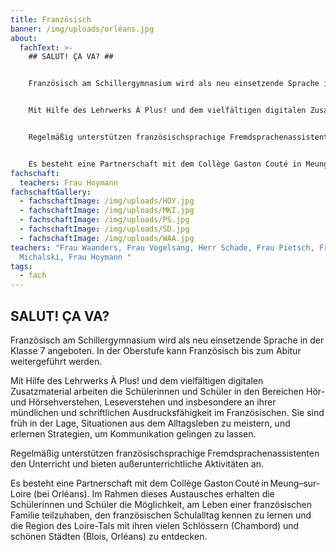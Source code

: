 ```yaml
---
title: Französisch
banner: /img/uploads/orléans.jpg
about:
  fachText: >-
    ## SALUT! ÇA VA? ##


    Französisch am Schillergymnasium wird als neu einsetzende Sprache in der Klasse 7 angeboten. In der Oberstufe kann Französisch bis zum Abitur weitergeführt werden.   


    Mit Hilfe des Lehrwerks À Plus! und dem vielfältigen digitalen Zusatzmaterial arbeiten die Schülerinnen und Schüler in den Bereichen Hör- und Hörsehverstehen, Leseverstehen und insbesondere an ihrer mündlichen und schriftlichen Ausdrucksfähigkeit im Französischen. Sie sind früh in der Lage, Situationen aus dem Alltagsleben zu meistern, und erlernen Strategien, um Kommunikation gelingen zu lassen.   


    Regelmäßig unterstützen französischsprachige Fremdsprachenassistenten den Unterricht und bieten außerunterrichtliche Aktivitäten an.  


    Es besteht eine Partnerschaft mit dem Collège Gaston Couté in Meung–sur-Loire (bei Orléans). Im Rahmen dieses Austausches erhalten die Schülerinnen und Schüler die Möglichkeit, am Leben einer französischen Familie teilzuhaben, den französischen Schulalltag kennen zu lernen und die Region des Loire-Tals mit ihren vielen Schlössern (Chambord) und schönen Städten (Blois, Orléans) zu entdecken.    
fachschaft:
  teachers: Frau Hoymann
fachschaftGallery:
  - fachschaftImage: /img/uploads/HOY.jpg
  - fachschaftImage: /img/uploads/MKI.jpg
  - fachschaftImage: /img/uploads/PS.jpg
  - fachschaftImage: /img/uploads/SD.jpg
  - fachschaftImage: /img/uploads/WAA.jpg
teachers: "Frau Waanders, Frau Vogelsang, Herr Schade, Frau Pietsch, Frau
  Michalski, Frau Hoymann "
tags:
  - fach
---
```

## SALUT! ÇA VA?  

Französisch am Schillergymnasium wird als neu einsetzende Sprache in der Klasse 7 angeboten. In der Oberstufe kann Französisch bis zum Abitur weitergeführt werden.   

Mit Hilfe des Lehrwerks À Plus! und dem vielfältigen digitalen Zusatzmaterial arbeiten die Schülerinnen und Schüler in den Bereichen Hör- und Hörsehverstehen, Leseverstehen und insbesondere an ihrer mündlichen und schriftlichen Ausdrucksfähigkeit im Französischen. Sie sind früh in der Lage, Situationen aus dem Alltagsleben zu meistern, und erlernen Strategien, um Kommunikation gelingen zu lassen.   

Regelmäßig unterstützen französischsprachige Fremdsprachenassistenten den Unterricht und bieten außerunterrichtliche Aktivitäten an.  

Es besteht eine Partnerschaft mit dem Collège Gaston Couté in Meung–sur-Loire (bei Orléans). Im Rahmen dieses Austausches erhalten die Schülerinnen und Schüler die Möglichkeit, am Leben einer französischen Familie teilzuhaben, den französischen Schulalltag kennen zu lernen und die Region des Loire-Tals mit ihren vielen Schlössern (Chambord) und schönen Städten (Blois, Orléans) zu entdecken.